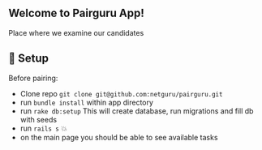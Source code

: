 ## Welcome to Pairguru App!
Place where we examine our candidates

## :hammer: Setup

Before pairing:
 - Clone repo `git clone git@github.com:netguru/pairguru.git`
 - run `bundle install` within app directory
 - run `rake db:setup` This will create database, run migrations and fill db with seeds
 - run `rails s` :boom:
 - on the main page you should be able to see available tasks
